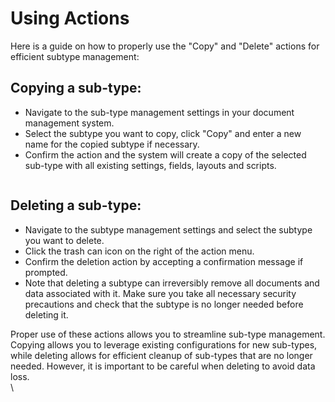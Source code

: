 # Using Actions

Here is a guide on how to properly use the "Copy" and "Delete" actions for efficient subtype management:

## **Copying a sub-type:**  &#x20;

* Navigate to the sub-type management settings in your document management system.
* Select the subtype you want to copy, click "Copy" and enter a new name for the copied subtype if necessary.
* Confirm the action and the system will create a copy of the selected sub-type with all existing settings, fields, layouts and scripts.

<figure><img src="../../../../.gitbook/assets/image (78).png" alt=""><figcaption></figcaption></figure>

## Deleting a sub-type:

* Navigate to the subtype management settings and select the subtype you want to delete.
* Click the trash can icon on the right of the action menu.
* Confirm the deletion action by accepting a confirmation message if prompted.
* Note that deleting a subtype can irreversibly remove all documents and data associated with it. Make sure you take all necessary security precautions and check that the subtype is no longer needed before deleting it.

Proper use of these actions allows you to streamline sub-type management. Copying allows you to leverage existing configurations for new sub-types, while deleting allows for efficient cleanup of sub-types that are no longer needed. However, it is important to be careful when deleting to avoid data loss.\
\


